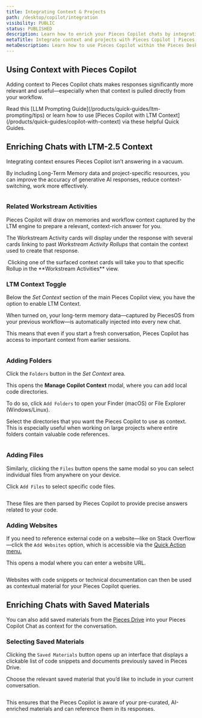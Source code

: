 ```yaml
---
title: Integrating Context & Projects
path: /desktop/copilot/integration
visibility: PUBLIC
status: PUBLISHED
description: Learn how to enrich your Pieces Copilot chats by integrating context—like folders, file, and other saved materials—from your previous tasks and current projects.
metaTitle: Integrate context and projects with Pieces Copilot | Pieces Docs
metaDescription: Learn how to use Pieces Copilot within the Pieces Desktop App, navigate the view, find and start new conversations, add context, and utilize prebuilt chat.
---
```


## Using Context with Pieces Copilot

Adding context to Pieces Copilot chats makes responses significantly more relevant and useful—especially when that context is pulled directly from your workflow.

<Card title="Want to learn more about using LTM Context?" image="/assets/icons/platform_logos/pieces_logo.png">
  Read this [LLM Prompting Guide](/products/quick-guides/ltm-prompting/tips) or learn how to use [Pieces Copilot with LTM Context](/products/quick-guides/copilot-with-context) via these helpful Quick Guides.
</Card>

## Enriching Chats with LTM-2.5 Context

Integrating context ensures Pieces Copilot isn’t answering in a vacuum.

By including Long-Term Memory data and project-specific resources, you can improve the accuracy of generative AI responses, reduce context-switching, work more effectively.

<Image src="https://storage.googleapis.com/hashnode_product_documentation_assets/desktop_app_assets/desktop_app_MAIN/new_media/Pieces%20Copilot/Context%20%26%20Projects/switching_context_in_activity.gif" alt="" align="center" fullwidth="true" />

### Related Workstream Activities

Pieces Copilot will draw on memories and workflow context captured by the LTM engine to prepare a relevant, context-rich answer for you.

The Workstream Activity cards will display under the response with several cards linking to past *Workstream Activity Rollups* that contain the context used to create that response.

<Image src="https://storage.googleapis.com/hashnode_product_documentation_assets/desktop_app_assets/pieces_copilot/pieces_copilot_MAIN/copilot_worksteam_activity.gif" alt="" align="center" fullwidth="true" />

<Callout type="tip">
  Clicking one of the surfaced context cards will take you to that specific Rollup in the **Workstream Activities** view.
</Callout>

### LTM Context Toggle

Below the *Set Context* section of the main Pieces Copilot view, you have the option to enable LTM Context. 

When turned on, your long-term memory data—captured by PiecesOS from your previous workflow—is automatically injected into every new chat.

This means that even if you start a fresh conversation, Pieces Copilot has access to important context from earlier sessions.

<Image src="https://storage.googleapis.com/hashnode_product_documentation_assets/desktop_app_assets/desktop_app_MAIN/new_media/Settings/Additional%20Settings/toggling_ltm.gif" alt="" align="center" fullwidth="true" />

### Adding Folders

Click the `Folders` button in the *Set Context* area.

This opens the **Manage Copilot Context** modal, where you can add local code directories.

To do so, click `Add Folders` to open your Finder (macOS) or File Explorer (Windows/Linux).

Select the directories that you want the Pieces Copilot to use as context. This is especially useful when working on large projects where entire folders contain valuable code references.

<Image src="https://storage.googleapis.com/hashnode_product_documentation_assets/desktop_app_assets/desktop_app_MAIN/new_media/Pieces%20Copilot/Interacting/adding_folder_to_copilot_chat.png" alt="" align="center" fullwidth="true" />

### Adding Files

Similarly, clicking the `Files` button opens the same modal so you can select individual files from anywhere on your device.

Click `Add Files` to select specific code files.

<Image src="https://storage.googleapis.com/hashnode_product_documentation_assets/desktop_app_assets/desktop_app_MAIN/new_media/Pieces%20Copilot/Interacting/add_file_copilot.png" alt="" align="center" fullwidth="true" />

These files are then parsed by Pieces Copilot to provide precise answers related to your code.

### Adding Websites

If you need to reference external code on a website—like on Stack Overflow—click the `Add Websites` option, which is accessible via the [Quick Action menu.](/products/desktop/drive/enrichment-and-metadata#using-the-quick-menu)

This opens a modal where you can enter a website URL.

<Image src="https://storage.googleapis.com/hashnode_product_documentation_assets/desktop_app_assets/desktop_app_MAIN/new_media/Pieces%20Copilot/Context%20%26%20Projects/add_Website.png" alt="" align="center" fullwidth="true" />

Websites with code snippets or technical documentation can then be used as contextual material for your Pieces Copilot queries.

## Enriching Chats with Saved Materials

You can also add saved materials from the [Pieces Drive](/products/desktop/drive) into your Pieces Copilot Chat as context for the conversation.

### Selecting Saved Materials

Clicking the `Saved Materials` button opens up an interface that displays a clickable list of code snippets and documents previously saved in Pieces Drive.

Choose the relevant saved material that you’d like to include in your current conversation.

<Image src="https://storage.googleapis.com/hashnode_product_documentation_assets/desktop_app_assets/desktop_app_MAIN/new_media/Pieces%20Copilot/Interacting/add_snippet_to_copilot.gif" alt="" align="center" fullwidth="true" />

This ensures that the Pieces Copilot is aware of your pre-curated, AI-enriched materials and can reference them in its responses.
